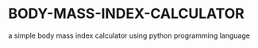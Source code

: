 # BODY-MASS-INDEX-CALCULATOR
a simple body mass index calculator using python programming language 
